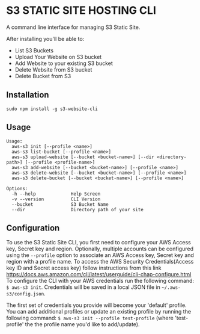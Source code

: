 S3 STATIC SITE HOSTING CLI
===
A command line interface for managing S3 Static Site.

After installing you'll be able to:

* List S3 Buckets
* Upload Your Website on S3 bucket
* Add Website to your existing S3 bucket
* Delete Website from S3 bucket
* Delete Bucket from S3

## Installation

  `sudo npm install -g s3-website-cli`
  
## Usage

```
Usage:
  aws-s3 init [--profile <name>]
  aws-s3 list-bucket [--profile <name>]
  aws-s3 upload-website [--bucket <bucket-name>] [--dir <directory-path>] [--profile <profile-name>]
  aws-s3 add-website [--bucket <bucket-name>] [--profile <name>]
  aws-s3 delete-website [--bucket <bucket-name>] [--profile <name>]
  aws-s3 delete-bucket [--bucket <bucket-name>] [--profile <name>]
  
Options:
  -h --help             Help Screen
  -v --version          CLI Version
  --bucket              S3 Bucket Name
  --dir                 Directory path of your site
```

## Configuration
To use the S3 Static Site CLI, you first need to configure your AWS Access key, Secret key and region. Optionally, multiple accounts can be configured using the `--profile` option to associate an AWS Access key, Secret key and region with a profile name. 
To access the AWS Security Credentials(Access key ID and Secret access key) follow instructions from this link https://docs.aws.amazon.com/cli/latest/userguide/cli-chap-configure.html
To configure the CLI with your AWS credentials run the following command: `$ aws-s3 init`. Credentials will be saved in a local JSON file in `~/.aws-s3/config.json`.

The first set of credentials you provide will become your 'default' profile. You can add additional profiles or update an existing profile by running the following command: `$ aws-s3 init --profile test-profile` (where 'test-profile' the the profile name you'd like to add/update).

